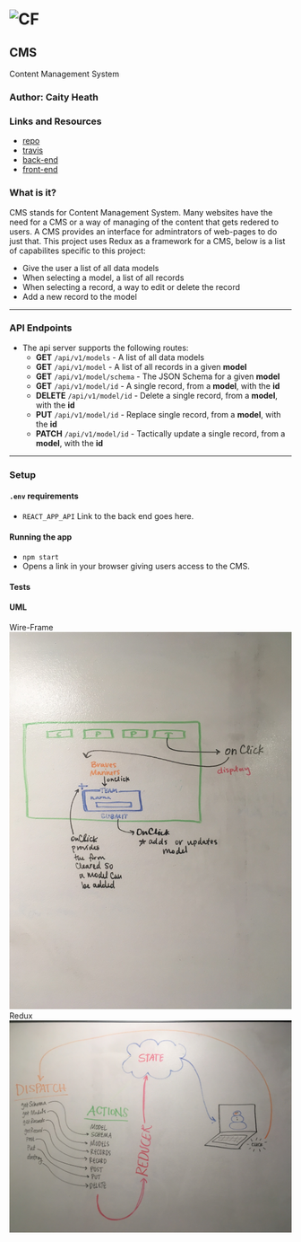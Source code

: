 ![CF](http://i.imgur.com/7v5ASc8.png)
=================================================

## CMS
Content Management System

### Author: Caity Heath

### Links and Resources
* [repo](https://github.com/CaityHeath/35-project-cms)
* [travis](http://xyz.com)
* [back-end](https://javascript-401-api.herokuapp.com)
* [front-end](http://cms35-stack-35cmsbucket-mjm2p1echzo9.s3-website-us-west-2.amazonaws.com/)

### What is it?
CMS stands for Content Management System. Many websites have the need for a CMS or  a way of managing of the content that gets redered to users. A CMS provides an interface for admintrators of web-pages to do just that. This project uses Redux as a framework for a CMS, below is a list of capabilites specific to this project:

* Give the user a list of all data models
* When selecting a model, a list of all records
* When selecting a record, a way to edit or delete the record
* Add a new record to the model



---
### API Endpoints

* The api server supports the following routes:
  * **GET** `/api/v1/models` - A list of all data models
  * **GET** `/api/v1/model` - A list of all records in a given **model**
  * **GET** `/api/v1/model/schema` - The JSON Schema for a given **model**
  * **GET** `/api/v1/model/id` - A single record, from a **model**, with the **id**
  * **DELETE** `/api/v1/model/id` - Delete a single record, from a **model**, with the **id**
  * **PUT** `/api/v1/model/id` - Replace single record, from a **model**, with the **id**
  * **PATCH** `/api/v1/model/id` - Tactically update a single record, from a **model**, with the **id**

---


### Setup
#### `.env` requirements
* `REACT_APP_API` Link to the back end goes here.


#### Running the app
* `npm start`
* Opens a link in your browser giving users access to the CMS.

#### Tests

#### UML
Wire-Frame
![](./assets/UML1.JPG)
Redux
![](./assets/UML2.JPG)